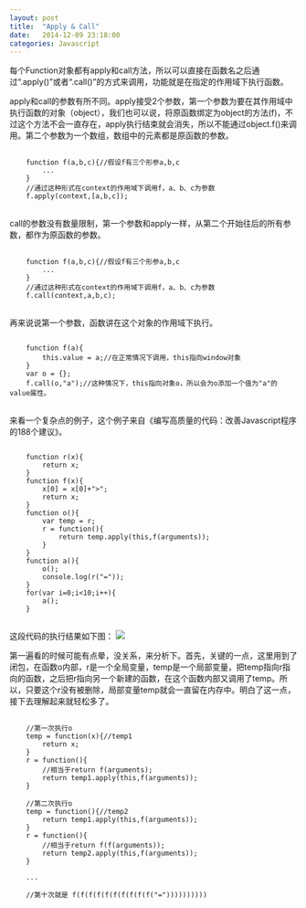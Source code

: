 ```yaml
---
layout: post
title:  "Apply & Call"
date:   2014-12-09 23:18:00
categories: Javascript
---
```


每个Function对象都有apply和call方法，所以可以直接在函数名之后通过“.apply()”或者“.call()”的方式来调用，功能就是在指定的作用域下执行函数。

apply和call的参数有所不同。apply接受2个参数，第一个参数为要在其作用域中执行函数的对象（object），我们也可以说，将原函数绑定为object的方法(f)，不过这个方法不会一直存在，apply执行结束就会消失，所以不能通过object.f()来调用。第二个参数为一个数组，数组中的元素都是原函数的参数。
<!--more-->
<pre>
<code>
    function f(a,b,c){//假设f有三个形参a,b,c
        ...
    }
    //通过这种形式在context的作用域下调用f，a、b、c为参数
    f.apply(context,[a,b,c]);
</code>
</pre>
call的参数没有数量限制，第一个参数和apply一样，从第二个开始往后的所有参数，都作为原函数的参数。
<pre>
<code>
    function f(a,b,c){//假设f有三个形参a,b,c
        ...
    }
    //通过这种形式在context的作用域下调用f，a、b、c为参数
    f.call(context,a,b,c);
</code>
</pre>
再来说说第一个参数，函数讲在这个对象的作用域下执行。
<pre>
<code>
    function f(a){
        this.value = a;//在正常情况下调用，this指向window对象
    }
    var o = {};
    f.call(o,"a");//这种情况下，this指向对象o，所以会为o添加一个值为"a"的value属性。
</code>
</pre>

来看一个复杂点的例子，这个例子来自《编写高质量的代码：改善Javascript程序的188个建议》。
<pre>
<code>
    function r(x){
        return x;
    }
    function f(x){
        x[0] = x[0]+">";
        return x;
    }
    function o(){
        var temp = r;
        r = function(){
            return temp.apply(this,f(arguments));
        }
    }
    function a(){
        o();
        console.log(r("="));
    }
    for(var i=0;i<10;i++){
        a();
    }
</code>
</pre>
这段代码的执行结果如下图：
<img src="http://homfen.flynotions.com/typecho/usr/uploads/2014/12/3793065623.png"/>

第一遍看的时候可能有点晕，没关系，来分析下。首先，关键的一点，这里用到了闭包，在函数o内部，r是一个全局变量，temp是一个局部变量，把temp指向r指向的函数，之后把r指向另一个新建的函数，在这个函数内部又调用了temp。所以，只要这个r没有被删除，局部变量temp就会一直留在内存中。明白了这一点，接下去理解起来就轻松多了。
<pre>
<code>
    //第一次执行o
    temp = function(x){//temp1
        return x;
    }
    r = function(){
        //相当于return f(arguments);
        return temp1.apply(this,f(arguments));
    }

    //第二次执行o
    temp = function(){//temp2
        return temp1.apply(this,f(arguments));
    }
    r = function(){
        //相当于return f(f(arguments));
        return temp2.apply(this,f(arguments));
    }

    ...

    //第十次就是 f(f(f(f(f(f(f(f(f(f("=")))))))))) 
</code>
</pre>